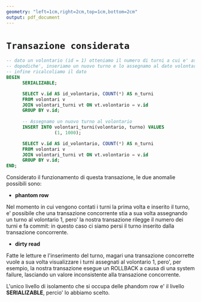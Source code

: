 ```yaml
---
geometry: "left=1cm,right=2cm,top=1cm,bottom=2cm"
output: pdf_document
---
```



# `Transazione considerata`

```sql
-- dato un volontario (id = 1) otteniamo il numero di turni a cui e' assegnato
-- dopodiche', inseriamo un nuovo turno e lo assegnamo al dato volontario,
-- infine ricalcoliamo il dato
BEGIN
      SERIALIZABLE;

      SELECT v.id AS id_volontario, COUNT(*) AS n_turni
      FROM volontari v
      JOIN volontari_turni vt ON vt.volontario = v.id
      GROUP BY v.id;
 
      -- Assegnamo un nuovo turno al volontario
      INSERT INTO volontari_turni(volontario, turno) VALUES
                  (1, 1000);

      SELECT v.id AS id_volontario, COUNT(*) AS n_turni
      FROM volontari v
      JOIN volontari_turni vt ON vt.volontario = v.id
      GROUP BY v.id;
END;
```

Considerato il funzionamento di questa transazione, le due anomalie possibili sono:

- **phantom row** 
        
Nel momento in cui vengono contati i turni la prima volta e inserito il turno, e'
possibile che una transazione concorrente stia a sua volta assegnando un turno al volontario 1,
pero' la nostra transazione rilegge il numero dei turni e fa commit: in questo caso ci siamo persi
il turno inserito dalla transazione concorrente.

- **dirty read**

Fatte le letture e l'inserimento del turno, magari una transazione concorrette vuole
a sua volta visualizzare i turni assegnati al volontario 1, pero', per esempio, la nostra
transazione esegue un ROLLBACK a causa di una system failure, lasciando un valore inconsistente
alla transazione concorrente.

L'unico livello di isolamento che si occupa delle phandom row e' il livello **SERIALIZABLE**, percio' lo abbiamo scelto.